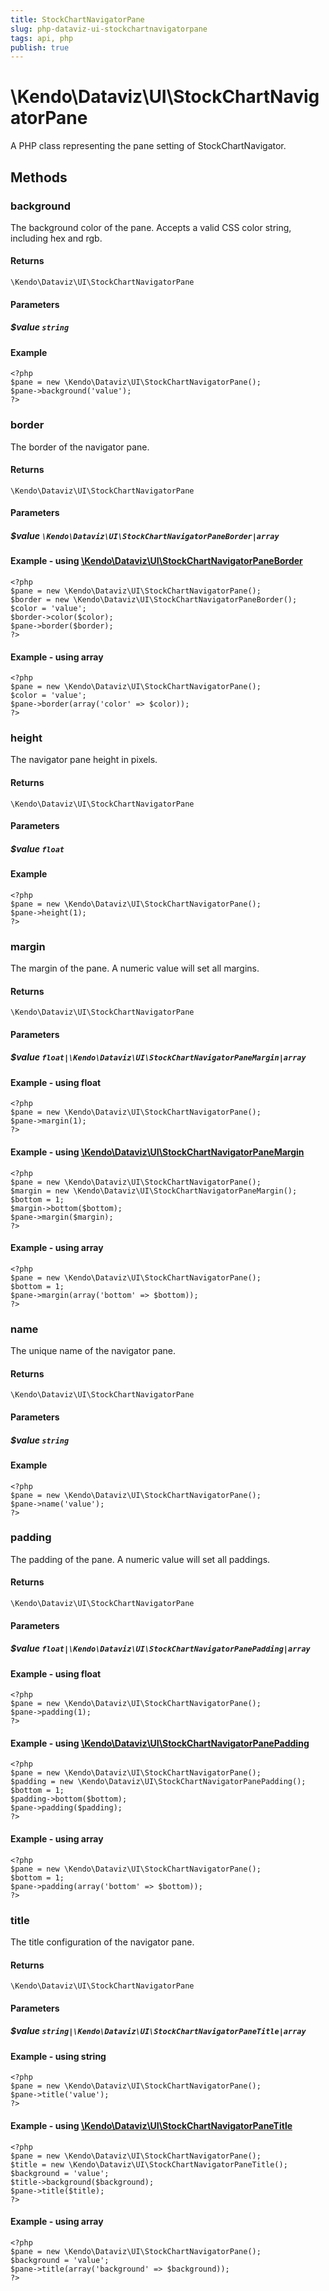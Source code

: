 ```yaml
---
title: StockChartNavigatorPane
slug: php-dataviz-ui-stockchartnavigatorpane
tags: api, php
publish: true
---
```


# \Kendo\Dataviz\UI\StockChartNavigatorPane

A PHP class representing the pane setting of StockChartNavigator.


## Methods

### background
The background color of the pane. Accepts a valid CSS color string, including hex and rgb.

#### Returns
`\Kendo\Dataviz\UI\StockChartNavigatorPane`

#### Parameters

##### $value `string`



#### Example 
    <?php
    $pane = new \Kendo\Dataviz\UI\StockChartNavigatorPane();
    $pane->background('value');
    ?>

### border

The border of the navigator pane.

#### Returns
`\Kendo\Dataviz\UI\StockChartNavigatorPane`

#### Parameters

##### $value `\Kendo\Dataviz\UI\StockChartNavigatorPaneBorder|array`


#### Example - using [\Kendo\Dataviz\UI\StockChartNavigatorPaneBorder](/api/wrappers/php/Kendo/Dataviz/UI/StockChartNavigatorPaneBorder)
    <?php
    $pane = new \Kendo\Dataviz\UI\StockChartNavigatorPane();
    $border = new \Kendo\Dataviz\UI\StockChartNavigatorPaneBorder();
    $color = 'value';
    $border->color($color);
    $pane->border($border);
    ?>

#### Example - using array

    <?php
    $pane = new \Kendo\Dataviz\UI\StockChartNavigatorPane();
    $color = 'value';
    $pane->border(array('color' => $color));
    ?>

### height
The navigator pane height in pixels.

#### Returns
`\Kendo\Dataviz\UI\StockChartNavigatorPane`

#### Parameters

##### $value `float`



#### Example 
    <?php
    $pane = new \Kendo\Dataviz\UI\StockChartNavigatorPane();
    $pane->height(1);
    ?>

### margin

The margin of the pane. A numeric value will set all margins.

#### Returns
`\Kendo\Dataviz\UI\StockChartNavigatorPane`

#### Parameters

##### $value `float|\Kendo\Dataviz\UI\StockChartNavigatorPaneMargin|array`




#### Example  - using float
    <?php
    $pane = new \Kendo\Dataviz\UI\StockChartNavigatorPane();
    $pane->margin(1);
    ?>


#### Example - using [\Kendo\Dataviz\UI\StockChartNavigatorPaneMargin](/api/wrappers/php/Kendo/Dataviz/UI/StockChartNavigatorPaneMargin)
    <?php
    $pane = new \Kendo\Dataviz\UI\StockChartNavigatorPane();
    $margin = new \Kendo\Dataviz\UI\StockChartNavigatorPaneMargin();
    $bottom = 1;
    $margin->bottom($bottom);
    $pane->margin($margin);
    ?>

#### Example - using array

    <?php
    $pane = new \Kendo\Dataviz\UI\StockChartNavigatorPane();
    $bottom = 1;
    $pane->margin(array('bottom' => $bottom));
    ?>

### name
The unique name of the navigator pane.

#### Returns
`\Kendo\Dataviz\UI\StockChartNavigatorPane`

#### Parameters

##### $value `string`



#### Example 
    <?php
    $pane = new \Kendo\Dataviz\UI\StockChartNavigatorPane();
    $pane->name('value');
    ?>

### padding

The padding of the pane. A numeric value will set all paddings.

#### Returns
`\Kendo\Dataviz\UI\StockChartNavigatorPane`

#### Parameters

##### $value `float|\Kendo\Dataviz\UI\StockChartNavigatorPanePadding|array`




#### Example  - using float
    <?php
    $pane = new \Kendo\Dataviz\UI\StockChartNavigatorPane();
    $pane->padding(1);
    ?>


#### Example - using [\Kendo\Dataviz\UI\StockChartNavigatorPanePadding](/api/wrappers/php/Kendo/Dataviz/UI/StockChartNavigatorPanePadding)
    <?php
    $pane = new \Kendo\Dataviz\UI\StockChartNavigatorPane();
    $padding = new \Kendo\Dataviz\UI\StockChartNavigatorPanePadding();
    $bottom = 1;
    $padding->bottom($bottom);
    $pane->padding($padding);
    ?>

#### Example - using array

    <?php
    $pane = new \Kendo\Dataviz\UI\StockChartNavigatorPane();
    $bottom = 1;
    $pane->padding(array('bottom' => $bottom));
    ?>

### title

The title configuration of the navigator pane.

#### Returns
`\Kendo\Dataviz\UI\StockChartNavigatorPane`

#### Parameters

##### $value `string|\Kendo\Dataviz\UI\StockChartNavigatorPaneTitle|array`




#### Example  - using string
    <?php
    $pane = new \Kendo\Dataviz\UI\StockChartNavigatorPane();
    $pane->title('value');
    ?>


#### Example - using [\Kendo\Dataviz\UI\StockChartNavigatorPaneTitle](/api/wrappers/php/Kendo/Dataviz/UI/StockChartNavigatorPaneTitle)
    <?php
    $pane = new \Kendo\Dataviz\UI\StockChartNavigatorPane();
    $title = new \Kendo\Dataviz\UI\StockChartNavigatorPaneTitle();
    $background = 'value';
    $title->background($background);
    $pane->title($title);
    ?>

#### Example - using array

    <?php
    $pane = new \Kendo\Dataviz\UI\StockChartNavigatorPane();
    $background = 'value';
    $pane->title(array('background' => $background));
    ?>

